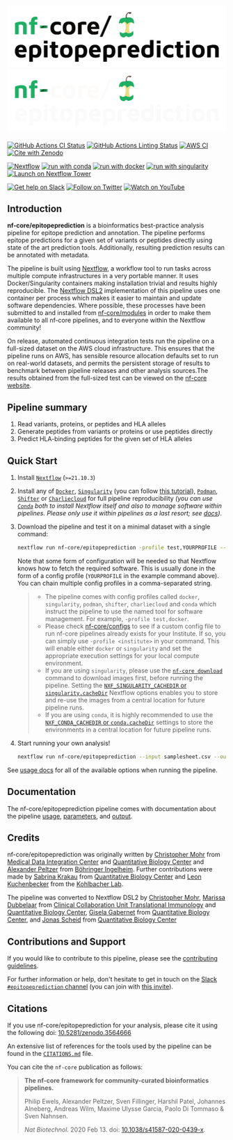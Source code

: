 # ![nf-core/epitopeprediction](docs/images/nf-core-epitopeprediction_logo_light.png#gh-light-mode-only) ![nf-core/epitopeprediction](docs/images/nf-core-epitopeprediction_logo_dark.png#gh-dark-mode-only)

[![GitHub Actions CI Status](https://github.com/nf-core/epitopeprediction/workflows/nf-core%20CI/badge.svg)](https://github.com/nf-core/epitopeprediction/actions?query=workflow%3A%22nf-core+CI%22)
[![GitHub Actions Linting Status](https://github.com/nf-core/epitopeprediction/workflows/nf-core%20linting/badge.svg)](https://github.com/nf-core/epitopeprediction/actions?query=workflow%3A%22nf-core+linting%22)
[![AWS CI](https://img.shields.io/badge/CI%20tests-full%20size-FF9900?labelColor=000000&logo=Amazon%20AWS)](https://nf-co.re/epitopeprediction/results)[![Cite with Zenodo](http://img.shields.io/badge/DOI-10.5281/zenodo.3564666-1073c8?labelColor=000000)](https://doi.org/10.5281/zenodo.3564666)

[![Nextflow](https://img.shields.io/badge/nextflow%20DSL2-%E2%89%A521.10.3-23aa62.svg)](https://www.nextflow.io/)
[![run with conda](http://img.shields.io/badge/run%20with-conda-3EB049?labelColor=000000&logo=anaconda)](https://docs.conda.io/en/latest/)
[![run with docker](https://img.shields.io/badge/run%20with-docker-0db7ed?labelColor=000000&logo=docker)](https://www.docker.com/)
[![run with singularity](https://img.shields.io/badge/run%20with-singularity-1d355c.svg?labelColor=000000)](https://sylabs.io/docs/)
[![Launch on Nextflow Tower](https://img.shields.io/badge/Launch%20%F0%9F%9A%80-Nextflow%20Tower-%234256e7?labelColor=000000)](https://tower.nf/launch?pipeline=https://github.com/nf-core/epitopeprediction)

[![Get help on Slack](http://img.shields.io/badge/slack-nf--core%20%23epitopeprediction-4A154B?labelColor=000000&logo=slack)](https://nfcore.slack.com/channels/epitopeprediction)
[![Follow on Twitter](http://img.shields.io/badge/twitter-%40nf__core-1DA1F2?labelColor=000000&logo=twitter)](https://twitter.com/nf_core)
[![Watch on YouTube](http://img.shields.io/badge/youtube-nf--core-FF0000?labelColor=000000&logo=youtube)](https://www.youtube.com/c/nf-core)

## Introduction

**nf-core/epitopeprediction** is a bioinformatics best-practice analysis pipeline for epitope prediction and annotation.
The pipeline performs epitope predictions for a given set of variants or peptides directly using state of the art prediction tools. Additionally, resulting prediction results can be annotated with metadata.

The pipeline is built using [Nextflow](https://www.nextflow.io), a workflow tool to run tasks across multiple compute infrastructures in a very portable manner. It uses Docker/Singularity containers making installation trivial and results highly reproducible. The [Nextflow DSL2](https://www.nextflow.io/docs/latest/dsl2.html) implementation of this pipeline uses one container per process which makes it easier to maintain and update software dependencies. Where possible, these processes have been submitted to and installed from [nf-core/modules](https://github.com/nf-core/modules) in order to make them available to all nf-core pipelines, and to everyone within the Nextflow community!

On release, automated continuous integration tests run the pipeline on a full-sized dataset on the AWS cloud infrastructure. This ensures that the pipeline runs on AWS, has sensible resource allocation defaults set to run on real-world datasets, and permits the persistent storage of results to benchmark between pipeline releases and other analysis sources.The results obtained from the full-sized test can be viewed on the [nf-core website](https://nf-co.re/epitopeprediction/results).

## Pipeline summary

1. Read variants, proteins, or peptides and HLA alleles
2. Generate peptides from variants or proteins or use peptides directly
3. Predict HLA-binding peptides for the given set of HLA alleles

## Quick Start

1. Install [`Nextflow`](https://www.nextflow.io/docs/latest/getstarted.html#installation) (`>=21.10.3`)

2. Install any of [`Docker`](https://docs.docker.com/engine/installation/), [`Singularity`](https://www.sylabs.io/guides/3.0/user-guide/) (you can follow [this tutorial](https://singularity-tutorial.github.io/01-installation/)), [`Podman`](https://podman.io/), [`Shifter`](https://nersc.gitlab.io/development/shifter/how-to-use/) or [`Charliecloud`](https://hpc.github.io/charliecloud/) for full pipeline reproducibility _(you can use [`Conda`](https://conda.io/miniconda.html) both to install Nextflow itself and also to manage software within pipelines. Please only use it within pipelines as a last resort; see [docs](https://nf-co.re/usage/configuration#basic-configuration-profiles))_.

3. Download the pipeline and test it on a minimal dataset with a single command:

   ```bash
   nextflow run nf-core/epitopeprediction -profile test,YOURPROFILE --outdir <OUTDIR>
   ```

   Note that some form of configuration will be needed so that Nextflow knows how to fetch the required software. This is usually done in the form of a config profile (`YOURPROFILE` in the example command above). You can chain multiple config profiles in a comma-separated string.

   > - The pipeline comes with config profiles called `docker`, `singularity`, `podman`, `shifter`, `charliecloud` and `conda` which instruct the pipeline to use the named tool for software management. For example, `-profile test,docker`.
   > - Please check [nf-core/configs](https://github.com/nf-core/configs#documentation) to see if a custom config file to run nf-core pipelines already exists for your Institute. If so, you can simply use `-profile <institute>` in your command. This will enable either `docker` or `singularity` and set the appropriate execution settings for your local compute environment.
   > - If you are using `singularity`, please use the [`nf-core download`](https://nf-co.re/tools/#downloading-pipelines-for-offline-use) command to download images first, before running the pipeline. Setting the [`NXF_SINGULARITY_CACHEDIR` or `singularity.cacheDir`](https://www.nextflow.io/docs/latest/singularity.html?#singularity-docker-hub) Nextflow options enables you to store and re-use the images from a central location for future pipeline runs.
   > - If you are using `conda`, it is highly recommended to use the [`NXF_CONDA_CACHEDIR` or `conda.cacheDir`](https://www.nextflow.io/docs/latest/conda.html) settings to store the environments in a central location for future pipeline runs.

4. Start running your own analysis!

   ```bash
   nextflow run nf-core/epitopeprediction --input samplesheet.csv --outdir <OUTDIR> -profile <docker/singularity/podman/shifter/charliecloud/conda/institute>
   ```

See [usage docs](https://nf-co.re/epitopeprediction/usage) for all of the available options when running the pipeline.

## Documentation

The nf-core/epitopeprediction pipeline comes with documentation about the pipeline [usage](https://nf-co.re/epitopeprediction/usage), [parameters](https://nf-co.re/epitopeprediction/parameters), and [output](https://nf-co.re/epitopeprediction/output).

## Credits

nf-core/epitopeprediction was originally written by [Christopher Mohr](https://github.com/christopher-mohr) from [Medical Data Integration Center](https://www.medizin.uni-tuebingen.de/de/das-klinikum/einrichtungen/institute/informationstechnologie-und-medizininformatik/medic) and [Quantitative Biology Center](https://uni-tuebingen.de/forschung/forschungsinfrastruktur/zentrum-fuer-quantitative-biologie-qbic/) and [Alexander Peltzer](https://github.com/apeltzer) from [Böhringer Ingelheim](https://www.boehringer-ingelheim.de). Further contributions were made by [Sabrina Krakau](https://github.com/skrakau) from [Quantitative Biology Center](https://uni-tuebingen.de/forschung/forschungsinfrastruktur/zentrum-fuer-quantitative-biologie-qbic/) and [Leon Kuchenbecker](https://github.com/lkuchenb) from the [Kohlbacher Lab](https://kohlbacherlab.org/).

The pipeline was converted to Nextflow DSL2 by [Christopher Mohr](https://github.com/christopher-mohr), [Marissa Dubbelaar](https://github.com/marissaDubbelaar) from [Clinical Collaboration Unit Translational Immunology](https://www.medizin.uni-tuebingen.de/en-de/das-klinikum/einrichtungen/kliniken/medizinische-klinik/kke-translationale-immunologie) and [Quantitative Biology Center](https://uni-tuebingen.de/forschung/forschungsinfrastruktur/zentrum-fuer-quantitative-biologie-qbic/), [Gisela Gabernet](https://github.com/ggabernet) from [Quantitative Biology Center](https://uni-tuebingen.de/forschung/forschungsinfrastruktur/zentrum-fuer-quantitative-biologie-qbic/), and [Jonas Scheid](https://github.com/jonasscheid) from [Quantitative Biology Center](https://uni-tuebingen.de/forschung/forschungsinfrastruktur/zentrum-fuer-quantitative-biologie-qbic/)

## Contributions and Support

If you would like to contribute to this pipeline, please see the [contributing guidelines](.github/CONTRIBUTING.md).

For further information or help, don't hesitate to get in touch on the [Slack `#epitopeprediction` channel](https://nfcore.slack.com/channels/epitopeprediction) (you can join with [this invite](https://nf-co.re/join/slack)).

## Citations

If you use nf-core/epitopeprediction for your analysis, please cite it using the following doi: [10.5281/zenodo.3564666](https://doi.org/10.5281/zenodo.3564666)

An extensive list of references for the tools used by the pipeline can be found in the [`CITATIONS.md`](CITATIONS.md) file.

You can cite the `nf-core` publication as follows:

> **The nf-core framework for community-curated bioinformatics pipelines.**
>
> Philip Ewels, Alexander Peltzer, Sven Fillinger, Harshil Patel, Johannes Alneberg, Andreas Wilm, Maxime Ulysse Garcia, Paolo Di Tommaso & Sven Nahnsen.
>
> _Nat Biotechnol._ 2020 Feb 13. doi: [10.1038/s41587-020-0439-x](https://dx.doi.org/10.1038/s41587-020-0439-x).
